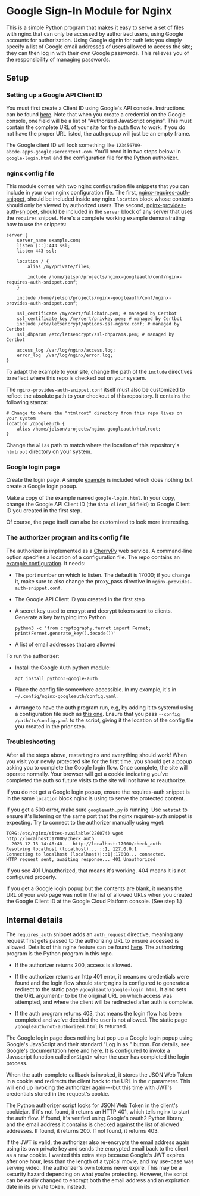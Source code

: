 # Google Sign-In Module for Nginx

This is a simple Python program that makes it easy to serve a set of files with
nginx that can only be accessed by authorized users, using Google accounts for
authorization. Using Google signin for auth lets you simply specify a list of
Google email addresses of users allowed to access the site; they can then log in
with their own Google passwords. This relieves you of the responsibility of
managing passwords.

## Setup

### Setting up a Google API Client ID

You must first create a Client ID using Google's API console. Instructions can
be found
[here](https://developers.google.com/identity/gsi/web/guides/get-google-api-clientid).
Note that when you create a credential on the Google console, one field will be
a list of "Authorized JavaScript origins". This must contain the complete URL of
your site for the auth flow to work. If you do not have the proper URL listed,
the auth popup will just be an empty frame.

The Google client ID will look something like
`123456789-abcde.apps.googleusercontent.com`. You'll need it in two steps below:
in `google-login.html` and the configuration file for the Python authorizer.

### nginx config file

This module comes with two nginx configuration file snippets that you can
include in your own nginx configuration file. The first,
[nginx-requires-auth-snippet](https://github.com/jelson/nginx-googlesignin/blob/main/conf/nginx-requires-auth-snippet.conf),
should be included inside any nginx `location` block whose contents should only
be viewed by authorized users. The second,
[nginx-provides-auth-snippet](https://github.com/jelson/nginx-googlesignin/blob/main/conf/nginx-provides-auth-snippet.conf),
should be included in the `server` block of any server that uses the `requires`
snippet. Here's a complete working example demonstrating how to use the snippets:

```
server {
    server_name example.com;
    listen [::]:443 ssl;
    listen 443 ssl;

    location / {
        alias /my/private/files;

        include /home/jelson/projects/nginx-googleauth/conf/nginx-requires-auth-snippet.conf;
    }

    include /home/jelson/projects/nginx-googleauth/conf/nginx-provides-auth-snippet.conf;

    ssl_certificate /my/cert/fullchain.pem; # managed by Certbot
    ssl_certificate_key /my/cert/privkey.pem; # managed by Certbot
    include /etc/letsencrypt/options-ssl-nginx.conf; # managed by Certbot
    ssl_dhparam /etc/letsencrypt/ssl-dhparams.pem; # managed by Certbot

    access_log /var/log/nginx/access.log;
    error_log  /var/log/nginx/error.log;
}
```

To adapt the example to your site, change the path of the `include` directives
to reflect where this repo is checked out on your system.

The `nginx-provides-auth-snippet.conf` itself must also be customized to reflect
the absolute path to your checkout of this repository. It contains the following
stanza:

```
# Change to where the "htmlroot" directory from this repo lives on your system
location /googleauth {
    alias /home/jelson/projects/nginx-googleauth/htmlroot;
}
```

Change the `alias` path to match where the location of this repository's
`htmlroot` directory on your system.

### Google login page

Create the login page. A simple
[example](https://github.com/jelson/nginx-googlesignin/blob/main/htmlroot/google-login-example.html)
is included which does nothing but create a Google login popup.

Make a copy of the example named `google-login.html`. In your copy, change the
Google API Client ID (the `data-client_id` field) to Google Client ID you
created in the first step.

Of course, the page itself can also be customized to look more interesting.

### The authorizer program and its config file

The authorizer is implemented as a
[CherryPy](https://docs.cherrypy.dev/en/latest/) web service. A command-line
option specifies a location of a configuration file. The repo contains an
[example configuration](https://github.com/jelson/nginx-googlesignin/blob/main/conf/googleauth-config-example.yaml). It needs:

* The port number on which to listen. The default is 17000; if you change it,
  make sure to also change the proxy_pass directive in
  `nginx-provides-auth-snippet.conf`.

* The Google API Client ID you created in the first step

* A secret key used to encrypt and decrypt tokens sent to clients. Generate a
  key by typing into Python

     `python3 -c 'from cryptography.fernet import Fernet; print(Fernet.generate_key().decode())'`

* A list of email addresses that are allowed

To run the authorizer:

* Install the Google Auth python module:

  `apt install python3-google-auth`

* Place the config file somewhere accessible. In my example, it's in `~/.config/nginx-googleauth/config.yaml`.

* Arrange to have the auth program run, e.g, by adding it to systemd using a
configuration file such as [this
one](https://github.com/jelson/nginx-googlesignin/blob/main/conf/googleauth.service). Ensure
that you pass `--config /path/to/config.yaml` to the script, giving it the
location of the config file you created in the prior step.

### Troubleshooting

After all the steps above, restart nginx and everything should work! When you
visit your newly protected site for the first time, you should get a popup
asking you to complete the Google login flow. Once complete, the site will
operate normally. Your browser will get a cookie indicating you've completed the
auth so future visits to the site will not have to reauthorize.

If you do not get a Google login popup, ensure the requires-auth snippet is in
the same `location` block nginx is using to serve the protected content.

If you get a 500 error, make sure `googleauth.py` is running. Use `netstat` to
ensure it's listening on the same port that the nginx requires-auth snippet is
expecting. Try to connect to the authorizer manually using wget:

```
TORG:/etc/nginx/sites-available(226074) wget http://localhost:17000/check_auth
--2023-12-13 14:46:40--  http://localhost:17000/check_auth
Resolving localhost (localhost)... ::1, 127.0.0.1
Connecting to localhost (localhost)|::1|:17000... connected.
HTTP request sent, awaiting response... 401 Unauthorized
```

If you see 401 Unauthorized, that means it's working. 404 means it is not
configured properly.

If you get a Google login popup but the contents are blank, it means the URL of
your web page was not in the list of allowed URLs when you created the Google
Client ID at the Google Cloud Platform console. (See step 1.)

## Internal details

The `requires_auth` snippet adds an `auth_request` directive, meaning any
request first gets passed to the authorizing URL to ensure accessed is
allowed. Details of this nginx feature can be found
[here](http://nginx.org/en/docs/http/ngx_http_auth_request_module.html). The
authorizing program is the Python program in this repo.

  * If the authorizer returns 200, access is allowed.

  * If the authorizer returns an http 401 error, it means no credentials were
    found and the login flow should start; nginx is configured to generate a
    redirect to the static page `/googleauth/google-login.html`. It also sets the URL
    argument `r` to be the original URL on which access was attempted, and where
    the client will be redirected after auth is complete.

  * If the auth program returns 403, that means the login flow has been
    completed and we've decided the user is not allowed. The static page
    `/googleauth/not-authorized.html` is returned.

The Google login page does nothing but pop up a Google login popup using
Google's JavaScript and their standard "Log in as <you>" button. For details,
see Google's documentation
[here](https://developers.google.com/identity/sign-in/web) and
[here](https://developers.google.com/identity/gsi/web/guides/display-button).
It is configured to invoke a Javascript function called `onSignIn` when the user
has completed the login process.

When the auth-complete callback is invoked, it stores the JSON Web Token in a
cookie and redirects the client back to the URL in the `r` parameter. This will
end up invoking the authorizer again---but this time with JWT's credentials
stored in the request's cookie.

The Python authorizer script looks for JSON Web Token in the client's
cookiejar. If it's not found, it returns an HTTP 401, which tells nginx to start
the auth flow. If found, it's verified using Google's oauth2 Python library, and
the email address it contains is checked against the list of allowed
addresses. If found, it returns 200. If not found, it returns 403.

If the JWT is valid, the authorizer also re-encrypts the email address again
using its own private key and sends the encrypted email back to the client as a
new cookie. I wanted this extra step because Google's JWT expires after one
hour, less than the length of a typical movie, and my use-case was serving
video. The authorizer's own tokens never expire. This may be a security hazard
depending on what you're protecting. However, the script can be easily changed
to encrypt both the email address and an expiration date in its private token,
instead.

